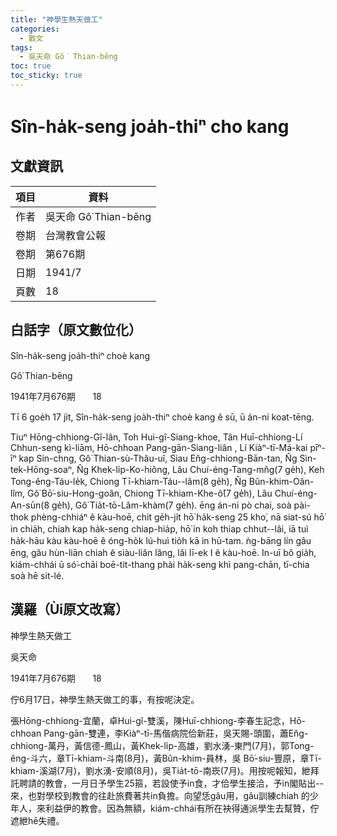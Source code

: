 ```yaml
---
title: "神學生熱天做工"
categories:
  - 散文
tags:
  - 吳天命 Gô͘ Thian-bēng
toc: true
toc_sticky: true
---
```


# Sîn-ha̍k-seng joa̍h-thiⁿ cho kang

## 文獻資訊

| 項目 | 資料 |
|---|---|
| 作者 | 吳天命 Gô͘ Thian-bēng |
| 卷期 | 台灣教會公報 |
| 卷期 | 第676期 |
| 日期 | 1941/7 |
| 頁數 | 18 |

## 白話字（原文數位化）

Sîn-ha̍k-seng joa̍h-thiⁿ choè kang

Gô͘ Thian-bēng

1941年7月676期       18

Tī 6 goe̍h 17 ji̍t, Sîn-ha̍k-seng joa̍h-thiⁿ choè kang ê sū, ū án-ni koat-tēng.

Tiuⁿ Hōng-chhiong-Gî-lân, Toh Hui-gî-Siang-khoe, Tân Huī-chhiong-Lí Chhun-seng kì-liām, Hō-chhoan Pang-gān-Siang-liân , Lí Kiàⁿ-tī-Má-kai pīⁿ-īⁿ kap Sin-chng, Gô͘ Thian-sù-Thâu-uî, Siau En̂g-chhiong-Bān-tan, N̂g Sìn-tek-Hōng-soaⁿ, N̂g Khek-li̍p-Ko-hiông, Lâu Chuí-éng-Tang-mn̂g(7 ge̍h), Keh Tong-êng-Táu-le̍k, Chiong Tī-khiam-Táu--lâm(8 ge̍h), N̂g Bûn-khim-Oân-lîm, Gô͘ Bō͘-siu-Hong-goân, Chiong Tī-khiam-Khe-ô͘(7 ge̍h), Lâu Chuí-éng-An-sūn(8 ge̍h), Gô͘ Tia̍t-tō-Lâm-khàm(7 ge̍h). ēng án-ni pò chai, soà pài-thok phèng-chhiáⁿ ê kàu-hoē, chi̍t ge̍h-ji̍t hō͘ ha̍k-seng 25 kho͘, nā siat-sú hō͘ in chia̍h, chiah kap ha̍k-seng chiap-hia̍p, hō͘ in koh thiap chhut--lâi, iā tuì ha̍k-hāu kàu kàu-hoē ê óng-ho̍k lú-huì tio̍h kā in hū-tam. ǹg-bāng lín gâu ēng, gâu hùn-liān chiah ê siàu-liân lâng, lâi lī-ek I ê kàu-hoē. In-uī bô gia̍h, kiám-chhái ū só͘-chāi boē-tit-thang phài ha̍k-seng khì pang-chān, tī-chia soà hē sit-lé.

## 漢羅（Ùi原文改寫）

神學生熱天做工

吳天命

1941年7月676期       18

佇6月17日，神學生熱天做工的事，有按呢決定。

張Hōng-chhiong-宜蘭，卓Hui-gî-雙溪，陳Huī-chhiong-李春生記念，Hō-chhoan Pang-gān-雙連，李Kiàⁿ-tī-馬偕病院佮新莊，吳天賜-頭圍，蕭En̂g-chhiong-萬丹，黃信德-鳳山，黃Khek-li̍p-高雄，劉水湧-東門(7月)，郭Tong-êng-斗六，章Tī-khiam-斗南(8月)，黃Bûn-khim-員林，吳 Bō͘-siu-豐原，章Tī-khiam-溪湖(7月)，劉水湧-安順(8月)，吳Tia̍t-tō-南崁(7月)。用按呢報知，紲拜託聘請的教會，一月日予學生25箍，若設使予in食，才佮學生接洽，予in閣貼出--來，也對學校到教會的往赴旅費著共in負擔。向望恁gâu用，gâu訓練chiah 的少年人，來利益伊的教會。因為無額，kiám-chhái有所在袂得通派學生去幫贊，佇遮紲hē失禮。
